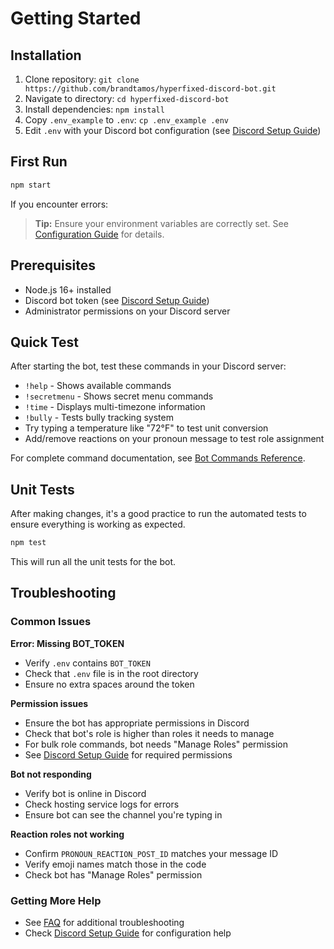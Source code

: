 # Getting Started

## Installation
1. Clone repository: `git clone https://github.com/brandtamos/hyperfixed-discord-bot.git`
2. Navigate to directory: `cd hyperfixed-discord-bot`
3. Install dependencies: `npm install`
4. Copy `.env_example` to `.env`: `cp .env_example .env`
5. Edit `.env` with your Discord bot configuration (see [Discord Setup Guide](discord-setup.md))

## First Run
```bash
npm start
```

If you encounter errors:
> **Tip:** Ensure your environment variables are correctly set. See [Configuration Guide](configuration.md) for details.

## Prerequisites
- Node.js 16+ installed
- Discord bot token (see [Discord Setup Guide](discord-setup.md))
- Administrator permissions on your Discord server

## Quick Test
After starting the bot, test these commands in your Discord server:
- `!help` - Shows available commands
- `!secretmenu` - Shows secret menu commands
- `!time` - Displays multi-timezone information
- `!bully` - Tests bully tracking system
- Try typing a temperature like "72°F" to test unit conversion
- Add/remove reactions on your pronoun message to test role assignment

For complete command documentation, see [Bot Commands Reference](commands.md).

## Unit Tests

After making changes, it's a good practice to run the automated tests to ensure
everything is working as expected.

```bash
npm test
```

This will run all the unit tests for the bot.

## Troubleshooting

### Common Issues

**Error: Missing BOT_TOKEN**
- Verify `.env` contains `BOT_TOKEN`
- Check that `.env` file is in the root directory
- Ensure no extra spaces around the token

**Permission issues**
- Ensure the bot has appropriate permissions in Discord
- Check that bot's role is higher than roles it needs to manage
- For bulk role commands, bot needs "Manage Roles" permission
- See [Discord Setup Guide](discord-setup.md) for required permissions

**Bot not responding**
- Verify bot is online in Discord
- Check hosting service logs for errors
- Ensure bot can see the channel you're typing in

**Reaction roles not working**
- Confirm `PRONOUN_REACTION_POST_ID` matches your message ID
- Verify emoji names match those in the code
- Check bot has "Manage Roles" permission

### Getting More Help
- See [FAQ](faq.md) for additional troubleshooting
- Check [Discord Setup Guide](discord-setup.md) for configuration help
